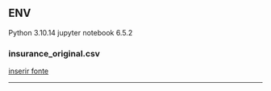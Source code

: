 ## ENV

Python 3.10.14
jupyter notebook 6.5.2

### insurance_original.csv

[inserir fonte](https://osf.io/7u5gy)

---
